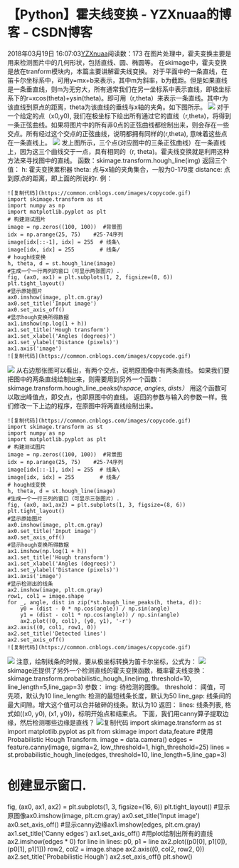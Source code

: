 # 【Python】霍夫线变换 - YZXnuaa的博客 - CSDN博客
2018年03月19日 16:07:03[YZXnuaa](https://me.csdn.net/YZXnuaa)阅读数：173
在图片处理中，霍夫变换主要是用来检测图片中的几何形状，包括直线、圆、椭圆等。
在skimage中，霍夫变换是放在tranform模块内，本篇主要讲解霍夫线变换。
对于平面中的一条直线，在笛卡尔坐标系中，可用y=mx+b来表示，其中m为斜率，b为截距。但是如果直线是一条垂直线，则m为无穷大，所有通常我们在另一坐标系中表示直线，即极坐标系下的r=xcos(theta)+ysin(theta)。即可用（r,theta）来表示一条直线。其中r为该直线到原点的距离，theta为该直线的垂线与x轴的夹角。如下图所示。
![](https://images2015.cnblogs.com/blog/140867/201601/140867-20160125191137988-1967320977.gif)
对于一个给定的点（x0,y0), 我们在极坐标下绘出所有通过它的直线（r,theta)，将得到一条正弦曲线。如果将图片中的所有非0点的正弦曲线都绘制出来，则会存在一些交点。所有经过这个交点的正弦曲线，说明都拥有同样的(r,theta), 意味着这些点在一条直线上。
![](https://images2015.cnblogs.com/blog/140867/201601/140867-20160125191915785-1701725161.jpg)
发上图所示，三个点(对应图中的三条正弦曲线）在一条直线上，因为这三个曲线交于一点，具有相同的（r, theta)。霍夫线变换就是利用这种方法来寻找图中的直线。
函数：skimage.transform.hough_line(img)
返回三个值：
h: 霍夫变换累积器
theta: 点与x轴的夹角集合，一般为0-179度
distance: 点到原点的距离，即上面的所说的r.
例：
```
![复制代码](https://common.cnblogs.com/images/copycode.gif)
import skimage.transform as st
import numpy as np
import matplotlib.pyplot as plt
# 构建测试图片
image = np.zeros((100, 100))  #背景图
idx = np.arange(25, 75)    #25-74序列
image[idx[::-1], idx] = 255  # 线条\
image[idx, idx] = 255        # 线条/
# hough线变换
h, theta, d = st.hough_line(image)
#生成一个一行两列的窗口（可显示两张图片）.
fig, (ax0, ax1) = plt.subplots(1, 2, figsize=(8, 6))
plt.tight_layout()
#显示原始图片
ax0.imshow(image, plt.cm.gray)
ax0.set_title('Input image')
ax0.set_axis_off()
#显示hough变换所得数据
ax1.imshow(np.log(1 + h))
ax1.set_title('Hough transform')
ax1.set_xlabel('Angles (degrees)')
ax1.set_ylabel('Distance (pixels)')
ax1.axis('image')
![复制代码](https://common.cnblogs.com/images/copycode.gif)
```
![](https://images2015.cnblogs.com/blog/140867/201601/140867-20160125193400129-1637964015.png)
从右边那张图可以看出，有两个交点，说明原图像中有两条直线。
如果我们要把图中的两条直线绘制出来，则需要用到另外一个函数：
skimage.transform.hough_line_peaks(*hspace*, *angles*, *dists）*
用这个函数可以取出峰值点，即交点，也即原图中的直线。
返回的参数与输入的参数一样。我们修改一下上边的程序，在原图中将两直线绘制出来。
```
![复制代码](https://common.cnblogs.com/images/copycode.gif)
import skimage.transform as st
import numpy as np
import matplotlib.pyplot as plt
# 构建测试图片
image = np.zeros((100, 100))  #背景图
idx = np.arange(25, 75)    #25-74序列
image[idx[::-1], idx] = 255  # 线条\
image[idx, idx] = 255        # 线条/
# hough线变换
h, theta, d = st.hough_line(image)
#生成一个一行三列的窗口（可显示三张图片）.
fig, (ax0, ax1,ax2) = plt.subplots(1, 3, figsize=(8, 6))
plt.tight_layout()
#显示原始图片
ax0.imshow(image, plt.cm.gray)
ax0.set_title('Input image')
ax0.set_axis_off()
#显示hough变换所得数据
ax1.imshow(np.log(1 + h))
ax1.set_title('Hough transform')
ax1.set_xlabel('Angles (degrees)')
ax1.set_ylabel('Distance (pixels)')
ax1.axis('image')
#显示检测出的线条
ax2.imshow(image, plt.cm.gray)
row1, col1 = image.shape
for _, angle, dist in zip(*st.hough_line_peaks(h, theta, d)):
    y0 = (dist - 0 * np.cos(angle)) / np.sin(angle)
    y1 = (dist - col1 * np.cos(angle)) / np.sin(angle)
    ax2.plot((0, col1), (y0, y1), '-r')
ax2.axis((0, col1, row1, 0))
ax2.set_title('Detected lines')
ax2.set_axis_off()
![复制代码](https://common.cnblogs.com/images/copycode.gif)
```
![](https://images2015.cnblogs.com/blog/140867/201601/140867-20160125194357145-1216714690.png)
注意，绘制线条的时候，要从极坐标转换为笛卡尔坐标，公式为：
![](https://images2015.cnblogs.com/blog/140867/201601/140867-20160125195341098-70267895.gif)
skimage还提供了另外一个检测直线的霍夫变换函数，概率霍夫线变换：
skimage.transform.probabilistic_hough_line(img, threshold=10, line_length=5,line_gap=3)
参数：
img: 待检测的图像。
threshold： 阈值，可先项，默认为10
line_length: 检测的最短线条长度，默认为50
line_gap: 线条间的最大间隙。增大这个值可以合并破碎的线条。默认为10
返回：
lines: 线条列表, 格式如((x0, y0), (x1, y0))，标明开始点和结束点。
下面，我们用canny算子提取边缘，然后检测哪些边缘是直线？
![复制代码](https://common.cnblogs.com/images/copycode.gif)
import skimage.transform as st
import matplotlib.pyplot as plt
from skimage import data,feature
#使用Probabilistic Hough Transform.
image = data.camera()
edges = feature.canny(image, sigma=2, low_threshold=1, high_threshold=25)
lines = st.probabilistic_hough_line(edges, threshold=10, line_length=5,line_gap=3)
# 创建显示窗口.
fig, (ax0, ax1, ax2) = plt.subplots(1, 3, figsize=(16, 6))
plt.tight_layout()
#显示原图像ax0.imshow(image, plt.cm.gray)
ax0.set_title('Input image')
ax0.set_axis_off()
#显示canny边缘ax1.imshow(edges, plt.cm.gray)
ax1.set_title('Canny edges')
ax1.set_axis_off()
#用plot绘制出所有的直线
ax2.imshow(edges * 0)
for line in lines:
    p0, p1 = line
    ax2.plot((p0[0], p1[0]), (p0[1], p1[1]))
row2, col2 = image.shape
ax2.axis((0, col2, row2, 0))
ax2.set_title('Probabilistic Hough')
ax2.set_axis_off()
plt.show()
